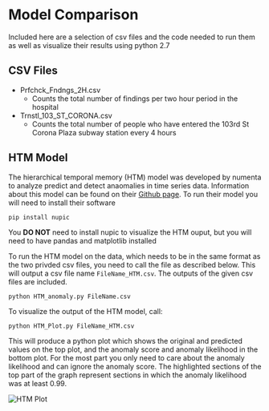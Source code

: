 # Model Comparison

Included here are a selection of csv files and the code needed to run them as
well as visualize their results using python 2.7

## CSV Files
- Prfchck_Fndngs_2H.csv
  - Counts the total number of findings per two hour period in the hospital
- Trnstl_103_ST_CORONA.csv
  - Counts the total number of people who have entered the 103rd St Corona Plaza
  subway station every 4 hours


## HTM Model
The hierarchical temporal memory (HTM) model was developed by numenta to analyze
predict and detect anaomalies in time series data.  Information about this model
can be found on their [Github page](https://github.com/numenta/nupic).  To run
their model you will need to install their software

    pip install nupic

You **DO NOT** need to install nupic to visualize the HTM ouput, but you will
need to have pandas and matplotlib installed

To run the HTM model on the data, which needs to be in the same format as the two
privded csv files, you need to call the file as described below.  This will
output a csv file name `FileName_HTM.csv`.  The outputs of the given csv files
are included.

    python HTM_anomaly.py FileName.csv

To visualize the output of the HTM model, call:

    python HTM_Plot.py FileName_HTM.csv

This will produce a python plot which shows the original and predicted values on
the top plot, and the anomaly score and anomaly likelihood in the bottom plot.
For the most part you only need to care about the anomaly likelihood and can
ignore the anomaly score.  The highlighted sections of the top part of the graph
represent sections in which the anomaly likelihood was at least 0.99.

![HTM Plot](https://github.com/mseinstein/HTM/blob/master/ModelComparison/HTMplotExample.png)
